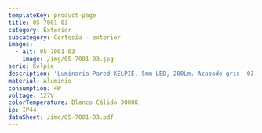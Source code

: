 ```yaml
---
templateKey: product-page
title: 05-7001-03
category: Exterior
subcategory: Cortesía - exterior
images:
  - alt: 05-7001-03
    image: /img/05-7001-03.jpg
serie: Kelpie
description: 'Luminaria Pared KELPIE, 5mm LED, 200Lm. Acabado gris -03.'
material: Aluminio
consumption: 4W
voltage: 127V
colorTemperature: Blanco Cálido 3000K
ip: IP44
dataSheet: /img/05-7001-03.pdf
---
```


